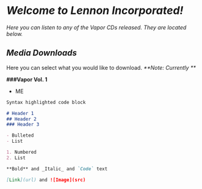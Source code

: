 # _Welcome to Lennon Incorporated!_

_Here you can listen to any of the Vapor CDs released. They are located below._

## _Media Downloads_

Here you can select what you would like to download. _**Note: Currently **_

**###Vapor Vol. 1**

- ME

```markdown
Syntax highlighted code block

# Header 1
## Header 2
### Header 3

- Bulleted
- List

1. Numbered
2. List

**Bold** and _Italic_ and `Code` text

[Link](url) and ![Image](src)
```

